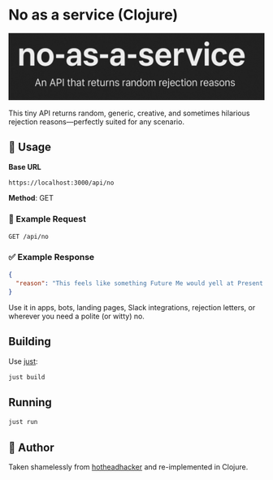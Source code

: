 # No as a service (Clojure)

![](./NaaS.png "No as a Service")

This tiny API returns random, generic, creative, and sometimes hilarious rejection reasons—perfectly suited for any scenario.

## 🚀 Usage

**Base URL**

```
https://localhost:3000/api/no
```

**Method**: GET

### 🔄 Example Request
```http
GET /api/no
```

### ✅ Example Response
```json
{
  "reason": "This feels like something Future Me would yell at Present Me for agreeing to."
}
```

Use it in apps, bots, landing pages, Slack integrations, rejection letters, or wherever you need a polite (or witty) no.

## Building

Use [just](https://github.com/casey/just):

```sh
just build
```

## Running

```sh
just run
```

## 👤 Author

Taken shamelessly from [hotheadhacker](https://github.com/hotheadhacker) and re-implemented in Clojure.
